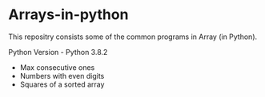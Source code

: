 # Arrays-in-python

This repositry consists some of the common programs in Array (in Python).

Python Version - Python 3.8.2

- Max consecutive ones
- Numbers with even digits
- Squares of a sorted array

